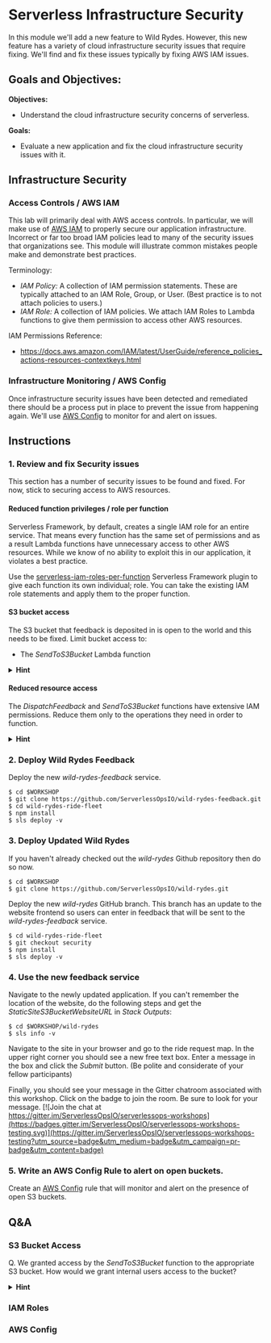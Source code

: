 <!--
Good ideas: https://www.puresec.io/blog/aws-security-best-practices-config-rules-lambda-security
-->

# Serverless Infrastructure Security

In this module we'll add a new feature to Wild Rydes. However, this new feature has a variety of cloud infrastructure security issues that require fixing. We'll find and fix these issues typically by fixing AWS IAM issues.

## Goals and Objectives:

**Objectives:**
* Understand the cloud infrastructure security concerns of serverless.

**Goals:**
* Evaluate a new application and fix the cloud infrastructure security issues with it.

## Infrastructure Security
### Access Controls / AWS IAM

This lab will primarily deal with AWS access controls. In particular, we will make use of [AWS IAM](https://aws.amazon.com/iam/) to properly secure our application infrastructure. Incorrect or far too broad IAM policies lead to many of the security issues that organizations see. This module will illustrate common mistakes people make and demonstrate best practices.

Terminology:

* _IAM Policy:_ A collection of IAM permission statements. These are typically attached to an IAM Role, Group, or User. (Best practice is to not attach policies to users.)
* _IAM Role:_ A collection of IAM policies. We attach IAM Roles to Lambda functions to give them permission to access other AWS resources.

IAM Permissions Reference:

* https://docs.aws.amazon.com/IAM/latest/UserGuide/reference_policies_actions-resources-contextkeys.html

### Infrastructure Monitoring / AWS Config

Once infrastructure security issues have been detected and remediated there should be a process put in place to prevent the issue from happening again. We'll use [AWS Config](https://aws.amazon.com/config/) to monitor for and alert on issues.

## Instructions

### 1. Review and fix Security issues

This section has a number of security issues to be found and fixed. For now, stick to securing access to AWS resources.

#### Reduced function privileges / role per function
Serverless Framework, by default, creates a single IAM role for an entire service. That means every function has the same set of permissions and as a result Lambda functions have unnecessary access to other AWS resources. While we know of no ability to exploit this in our application, it violates a best practice.

Use the [serverless-iam-roles-per-function](https://www.npmjs.com/package/serverless-iam-roles-per-function) Serverless Framework plugin to give each function its own individual; role. You can take the existing IAM role statements and apply them to the proper function.

#### S3 bucket access
The S3 bucket that feedback is deposited in is open to the world and this needs to be fixed. Limit bucket access to:

* The _SendToS3Bucket_ Lambda function

<details>
<summary><strong>Hint</strong></summary>
<p>

Remove the S3 bucket policy resource and update the _SendToS3Bucket_ IAM role.

</p>
</details>

#### Reduced resource access

The _DispatchFeedback_ and _SendToS3Bucket_ functions have extensive IAM permissions. Reduce them only to the operations they need in order to function.

<details>
<summary><strong>Hint</strong></summary>
<p>

* [SNS IAM Reference](https://docs.aws.amazon.com/IAM/latest/UserGuide/list_amazonsns.html)
* [S3 IAM Reference](https://docs.aws.amazon.com/IAM/latest/UserGuide/list_amazons3.html)

</p>
</details>


### 2. Deploy Wild Rydes Feedback

Deploy the new _wild-rydes-feedback_ service.

```
$ cd $WORKSHOP
$ git clone https://github.com/ServerlessOpsIO/wild-rydes-feedback.git
$ cd wild-rydes-ride-fleet
$ npm install
$ sls deploy -v
```

### 3. Deploy Updated Wild Rydes

If you haven't already checked out the _wild-rydes_ Github repository then do so now.

```
$ cd $WORKSHOP
$ git clone https://github.com/ServerlessOpsIO/wild-rydes.git
```

Deploy the new _wild-rydes_ GitHub branch. This branch has an update to the website frontend so users can enter in feedback that will be sent to the _wild-rydes-feedback_ service.

```
$ cd wild-rydes-ride-fleet
$ git checkout security
$ npm install
$ sls deploy -v
```

### 4. Use the new feedback service

Navigate to the newly updated application. If you can't remember the location of the website, do the following steps and get the _StaticSiteS3BucketWebsiteURL_ in _Stack Outputs_:

```
$ cd $WORKSHOP/wild-rydes
$ sls info -v
```

Navigate to the site in your browser and go to the ride request map. In the upper right corner you should see a new free text box. Enter a message in the box and click the _Submit_ button. (Be polite and considerate of your fellow participants)

Finally, you should see your message in the Gitter chatroom associated with this workshop. Click on the badge to join the room. Be sure to look for your message. [![Join the chat at https://gitter.im/ServerlessOpsIO/serverlessops-workshops](https://badges.gitter.im/ServerlessOpsIO/serverlessops-workshops-testing.svg)](https://gitter.im/ServerlessOpsIO/serverlessops-workshops-testing?utm_source=badge&utm_medium=badge&utm_campaign=pr-badge&utm_content=badge)


### 5. Write an AWS Config Rule to alert on open buckets.

Create an [AWS Config](https://aws.amazon.com/config/) rule that will monitor and alert on the presence of open S3 buckets.

## Q&A

### S3 Bucket Access

Q. We granted access by the _SendToS3Bucket_ function to the appropriate S3 bucket. How would we grant internal users access to the bucket?

<details>
<summary><strong>Hint</strong></summary>
<p>

1) Create an IAM policy, attach it to an AWS group, and ensure all users who need access are members of that group.
1) Create a policy to the bucket that grants access.

Where possible, attempt to use the first option.

</p>
</details>

### IAM Roles


### AWS Config

